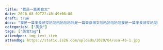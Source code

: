 ```yaml
---
title: "我是一篇美食文"
date: 2020-08-02T22:40:49+08:00
draft: true
desc: "我是一篇美食博文哈哈哈哈哈哈我是一篇美食博文哈哈哈哈哈哈我是一篇美食博文哈哈哈哈哈哈我是一篇美食博文哈哈哈哈哈哈我是一篇美食博文哈哈哈哈哈哈我是一篇美食博文哈哈哈哈哈哈我是一篇美食博文哈哈哈哈哈哈我是一篇美食博文哈哈哈哈哈哈我是一篇美食博文哈哈哈哈哈哈我是一篇美食博文哈哈哈哈哈哈"
categories: ["美食"]
tags: ["美食tag"]
attendpos: img_text_item
attendbg: https://static.is26.com/uploads/2020/04/usa-45-1.jpg
---
```


